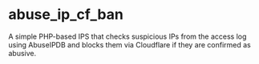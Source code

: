 # abuse_ip_cf_ban
A simple PHP-based IPS that checks suspicious IPs from the access log using AbuseIPDB and blocks them via Cloudflare if they are confirmed as abusive.
